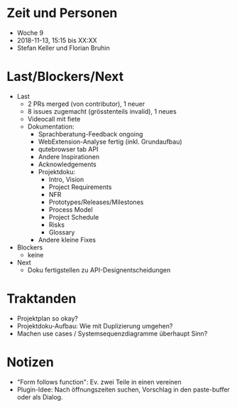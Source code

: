 # Zeit und Personen

- Woche 9
- 2018-11-13, 15:15 bis XX:XX
- Stefan Keller und Florian Bruhin

# Last/Blockers/Next

- Last
  - 2 PRs merged (von contributor), 1 neuer
  - 8 issues zugemacht (grösstenteils invalid), 1 neues
  - Videocall mit fiete
  - Dokumentation:
    - Sprachberatung-Feedback ongoing
    - WebExtension-Analyse fertig (inkl. Grundaufbau)
    - qutebrowser tab API
    - Andere Inspirationen
    - Acknowledgements
    - Projektdoku:
      - Intro, Vision
      - Project Requirements
      - NFR
      - Prototypes/Releases/Milestones
      - Process Model
      - Project Schedule
      - Risks
      - Glossary
    - Andere kleine Fixes
- Blockers
  - keine
- Next
  - Doku fertigstellen zu API-Designentscheidungen
  
# Traktanden

- Projektplan so okay?
- Projektdoku-Aufbau: Wie mit Duplizierung umgehen?
- Machen use cases / Systemsequenzdiagramme überhaupt Sinn?

# Notizen

- "Form follows function": Ev. zwei Teile in einen vereinen
- Plugin-Idee: Nach öffnungszeiten suchen, Vorschlag in den paste-buffer oder als Dialog.
